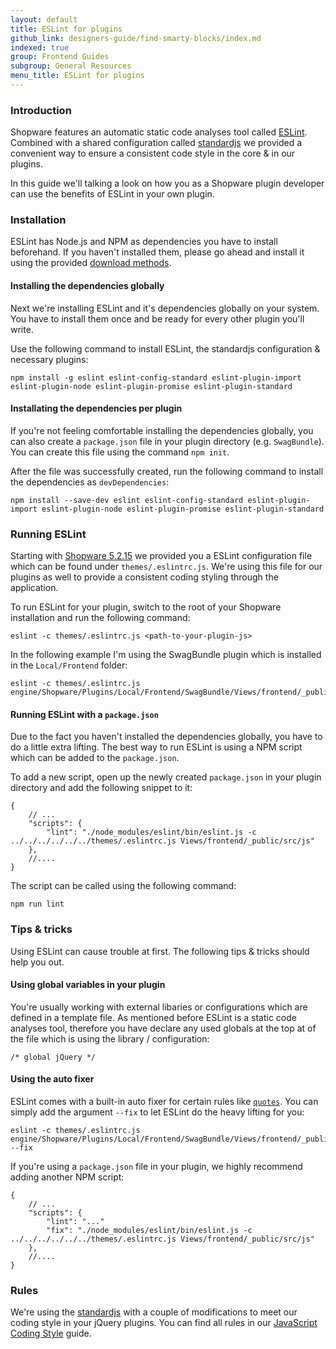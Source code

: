 ```yaml
---
layout: default
title: ESLint for plugins
github_link: designers-guide/find-smarty-blocks/index.md
indexed: true
group: Frontend Guides
subgroup: General Resources
menu_title: ESLint for plugins
---
```


### Introduction
Shopware features an automatic static code analyses tool called [ESLint](http://eslint.org/). Combined with a shared configuration called [standardjs](https://standardjs.com/) we provided a convenient way to ensure a consistent code style in the core & in our plugins.

In this guide we'll talking a look on how you as a Shopware plugin developer can use the benefits of ESLint in your own plugin.

### Installation
ESLint has Node.js and NPM as dependencies you have to install beforehand. If you haven't installed them, please go ahead and install it using the provided [download methods](https://nodejs.org/en/download/current/).

#### Installing the dependencies globally
Next we're installing ESLint and it's dependencies globally on your system. You have to install them once and be ready for every other plugin you'll write.

Use the following command to install ESLint, the standardjs configuration & necessary plugins:

```
npm install -g eslint eslint-config-standard eslint-plugin-import eslint-plugin-node eslint-plugin-promise eslint-plugin-standard
```

#### Installating the dependencies per plugin
If you're not feeling comfortable installing the dependencies globally, you can also create a `package.json` file in your plugin directory (e.g. `SwagBundle`). You can create this file using the command `npm init`.

After the file was successfully created, run the following command to install the dependencies as `devDependencies`:

```
npm install --save-dev eslint eslint-config-standard eslint-plugin-import eslint-plugin-node eslint-plugin-promise eslint-plugin-standard
```

### Running ESLint
Starting with [Shopware 5.2.15](http://community.shopware.com/Downloads_cat_448.html) we provided you a ESLint configuration file which can be found under `themes/.eslintrc.js`. We're using this file for our plugins as well to provide a consistent coding styling through the application.

To run ESLint for your plugin, switch to the root of your Shopware installation and run the following command:

```
eslint -c themes/.eslintrc.js <path-to-your-plugin-js>
```

In the following example I'm using the SwagBundle plugin which is installed in the `Local/Frontend` folder:

```
eslint -c themes/.eslintrc.js engine/Shopware/Plugins/Local/Frontend/SwagBundle/Views/frontend/_public/src/js/
```

#### Running ESLint with a `package.json`
Due to the fact you haven't installed the dependencies globally, you have to do a little extra lifting. The best way to run ESLint is using  a NPM script which can be added to the `package.json`.

To add a new script, open up the newly created `package.json` in your plugin directory and add the following snippet to it:

```
{
    // ...
    "scripts": {
    	"lint": "./node_modules/eslint/bin/eslint.js -c ../../../../../../themes/.eslintrc.js Views/frontend/_public/src/js"
    },
    //....
}
```

The script can be called using the following command:

```
npm run lint
```

### Tips & tricks
Using ESLint can cause trouble at first. The following tips & tricks should help you out.

#### Using global variables in your plugin
You're usually working with external libaries or configurations which are defined in a template file. As mentioned before ESLint is a static code analyses tool, therefore you have declare any used globals at the top at of the file which is using the library / configuration:

```
/* global jQuery */
```

#### Using the auto fixer
ESLint comes with a built-in auto fixer for certain rules like [`quotes`](http://eslint.org/docs/rules/quotes). You can simply add the argument `--fix` to let ESLint do the heavy lifting for you:

```
eslint -c themes/.eslintrc.js engine/Shopware/Plugins/Local/Frontend/SwagBundle/Views/frontend/_public/src/js/ --fix
```

If you're using a `package.json` file in your plugin, we highly recommend adding another NPM script:

```
{
    // ...
    "scripts": {
        "lint": "..."
    	"fix": "./node_modules/eslint/bin/eslint.js -c ../../../../../../themes/.eslintrc.js Views/frontend/_public/src/js"
    },
    //....
}
```

### Rules
We're using the [standardjs](https://standardjs.com/) with a couple of modifications to meet our coding style in your jQuery plugins. You can find all rules in our [JavaScript Coding Style](https://developers.shopware.com/designers-guide/javascript-coding-style/) guide.


